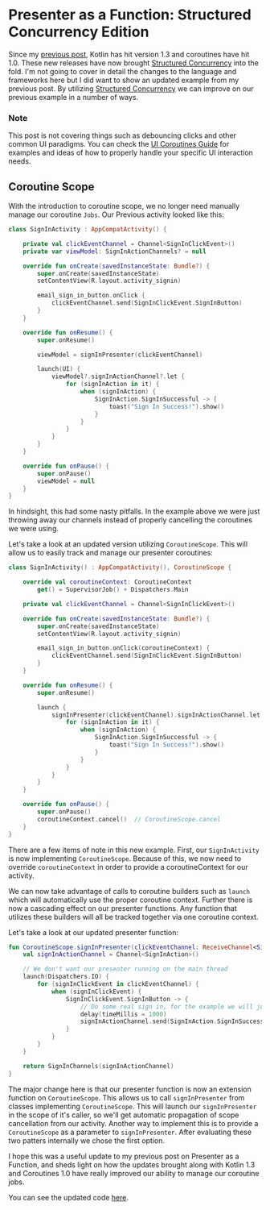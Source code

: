 Presenter as a Function: Structured Concurrency Edition
=======================================================

Since my [previous post][1], Kotlin has hit version 1.3 and coroutines have hit 1.0. These new releases have now brought [Structured Concurrency][2] into the fold.  I'm not going to cover in detail the changes to the language and frameworks here but I did want to show an updated example from my previous post. By utilizing [Structured Concurrency][2] we can improve on our previous example in a number of ways.

### Note

This post is not covering things such as debouncing clicks and other common UI paradigms.  You can check the [UI Coroutines Guide][3] for examples and ideas of how to properly handle your specific UI interaction needs.

## Coroutine Scope

With the introduction to coroutine scope, we no longer need manually manage our coroutine `Jobs`. Our Previous activity looked like this:

```kotlin
class SignInActivity : AppCompatActivity() {

    private val clickEventChannel = Channel<SignInClickEvent>()
    private var viewModel: SignInActionChannels? = null

    override fun onCreate(savedInstanceState: Bundle?) {
        super.onCreate(savedInstanceState)
        setContentView(R.layout.activity_signin)

        email_sign_in_button.onClick {
            clickEventChannel.send(SignInClickEvent.SignInButton)
        }
    }

    override fun onResume() {
        super.onResume()

        viewModel = signInPresenter(clickEventChannel)

        launch(UI) {
            viewModel?.signInActionChannel?.let {
                for (signInAction in it) {
                    when (signInAction) {
                        SignInAction.SignInSuccessful -> {
                            toast("Sign In Success!").show()
                        }
                    }
                }
            }
        }
    }

    override fun onPause() {
        super.onPause()
        viewModel = null
    }
}
```

In hindsight, this had some nasty pitfalls. In the example above we were just throwing away our channels instead of properly cancelling the coroutines we were using.

Let's take a look at an updated version utilizing `CoroutineScope`. This will allow us to easily track and manage our presenter coroutines:

```kotlin
class SignInActivity() : AppCompatActivity(), CoroutineScope {

    override val coroutineContext: CoroutineContext
        get() = SupervisorJob() + Dispatchers.Main

    private val clickEventChannel = Channel<SignInClickEvent>()

    override fun onCreate(savedInstanceState: Bundle?) {
        super.onCreate(savedInstanceState)
        setContentView(R.layout.activity_signin)

        email_sign_in_button.onClick(coroutineContext) {
            clickEventChannel.send(SignInClickEvent.SignInButton)
        }
    }

    override fun onResume() {
        super.onResume()

        launch {
            signInPresenter(clickEventChannel).signInActionChannel.let {
                for (signInAction in it) {
                    when (signInAction) {
                        SignInAction.SignInSuccessful -> {
                            toast("Sign In Success!").show()
                        }
                    }
                }
            }
        }
    }

    override fun onPause() {
        super.onPause()
        coroutineContext.cancel()  // CoroutineScope.cancel
    }
}
```

There are a few items of note in this new example. First, our `SignInActivity` is now implementing `CoroutineScope`.  Because of this, we now need to override `coroutineContext` in order to provide a coroutineContext for our activity.

We can now take advantage of calls to coroutine builders such as `launch` which will automatically use the proper coroutine context. Further there is now a cascading effect on our presenter functions. Any function that utilizes these builders will all be tracked together via one coroutine context.

Let's take a look at our updated presenter function:

```kotlin
fun CoroutineScope.signInPresenter(clickEventChannel: ReceiveChannel<SignInClickEvent>): SignInChannels {
    val signInActionChannel = Channel<SignInAction>()

    // We don't want our presenter running on the main thread
    launch(Dispatchers.IO) {
        for (signInClickEvent in clickEventChannel) {
            when (signInClickEvent) {
                SignInClickEvent.SignInButton -> {
                    // Do some real sign in, for the example we will just delay
                    delay(timeMillis = 1000)
                    signInActionChannel.send(SignInAction.SignInSuccessful)
                }
            }
        }
    }

    return SignInChannels(signInActionChannel)
}
```

The major change here is that our presenter function is now an extension function on `CoroutineScope`. This allows us to call `signInPresenter` from classes implementing `CoroutineScope`.  This will launch our `signInPresenter` in the scope of it's caller, so we'll get automatic propagation of scope cancellation from our activity. Another way to implement this is to provide a `CoroutineScope` as a parameter to `signInPresenter`. After evaluating these two patters internally we chose the first option.

I hope this was a useful update to my previous post on Presenter as a Function, and sheds light on how the updates brought along with Kotlin 1.3 and Coroutines 1.0 have really improved our ability to manage our coroutine jobs.

You can see the updated code [here][4].


[1]: https://medium.com/@rocketwagon/presenter-as-a-function-reactive-mvp-for-android-using-kotlin-coroutines-442fc4c77119
[2]: https://medium.com/@elizarov/structured-concurrency-722d765aa952
[3]: https://github.com/Kotlin/kotlinx.coroutines/blob/master/ui/coroutines-guide-ui.md#basic-ui-coroutines
[4]: https://github.com/rocketwagon/android-paaf/tree/kotlin_1_3
